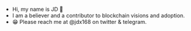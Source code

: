 - Hi, my name is JD 👋 
- I am a believer and a contributor to blockchain visions and adoption.
- 😁 Please reach me at @jdx168 on twitter & telegram.

<!---
jdx168/jdx168 is a ✨ special ✨ repository because its `README.md` (this file) appears on your GitHub profile.
You can click the Preview link to take a look at your changes.
--->
